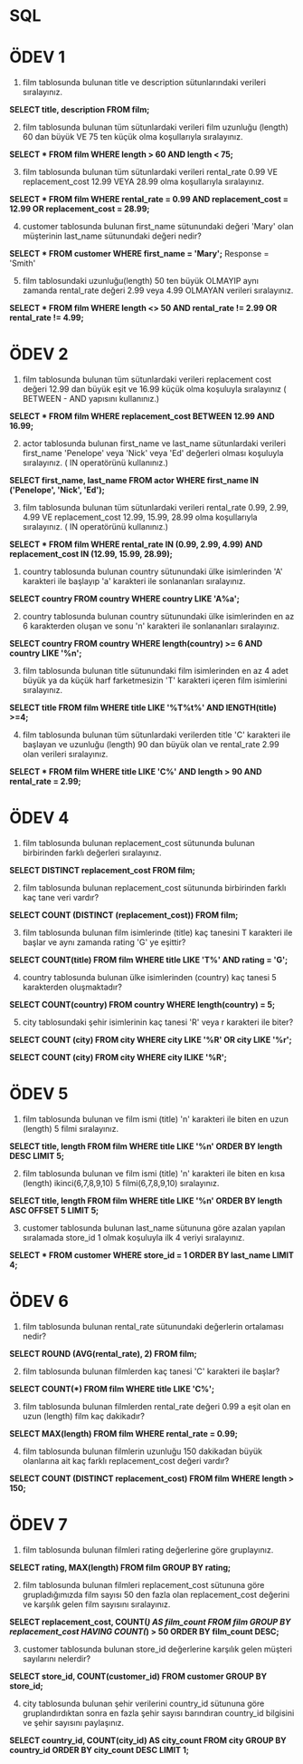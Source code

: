 # SQL 

# ÖDEV 1

1. film tablosunda bulunan title ve description sütunlarındaki verileri sıralayınız.

**SELECT title, description FROM film;**

2. film tablosunda bulunan tüm sütunlardaki verileri film uzunluğu (length) 60 dan büyük VE 75 ten küçük olma koşullarıyla sıralayınız.

**SELECT * FROM film
WHERE length > 60 AND length < 75;**

3. film tablosunda bulunan tüm sütunlardaki verileri rental_rate 0.99 VE replacement_cost 12.99 VEYA 28.99 olma koşullarıyla sıralayınız.

**SELECT * FROM film
WHERE rental_rate = 0.99 AND replacement_cost = 12.99 OR replacement_cost = 28.99;**

4. customer tablosunda bulunan first_name sütunundaki değeri 'Mary' olan müşterinin last_name sütunundaki değeri nedir?

**SELECT * FROM customer
WHERE first_name = 'Mary';** Response = 'Smith'

5. film tablosundaki uzunluğu(length) 50 ten büyük OLMAYIP aynı zamanda rental_rate değeri 2.99 veya 4.99 OLMAYAN verileri sıralayınız.
   
**SELECT * FROM film
WHERE length <> 50 AND rental_rate != 2.99 OR rental_rate != 4.99;**

# ÖDEV 2

1. film tablosunda bulunan tüm sütunlardaki verileri replacement cost değeri 12.99 dan büyük eşit ve 16.99 küçük olma koşuluyla sıralayınız ( BETWEEN - AND yapısını kullanınız.)

**SELECT * FROM film
WHERE replacement_cost BETWEEN 12.99 AND 16.99;**

2. actor tablosunda bulunan first_name ve last_name sütunlardaki verileri first_name 'Penelope' veya 'Nick' veya 'Ed' değerleri olması koşuluyla sıralayınız. ( IN operatörünü kullanınız.)

**SELECT first_name, last_name FROM actor
WHERE first_name IN ('Penelope', 'Nick', 'Ed');**

3. film tablosunda bulunan tüm sütunlardaki verileri rental_rate 0.99, 2.99, 4.99 VE replacement_cost 12.99, 15.99, 28.99 olma koşullarıyla sıralayınız. ( IN operatörünü kullanınız.)

**SELECT * FROM film
WHERE rental_rate IN (0.99, 2.99, 4.99)
AND replacement_cost IN (12.99, 15.99, 28.99);**



1. country tablosunda bulunan country sütunundaki ülke isimlerinden 'A' karakteri ile başlayıp 'a' karakteri ile sonlananları sıralayınız.

**SELECT country FROM country
WHERE country LIKE 'A%a';**
 
2. country tablosunda bulunan country sütunundaki ülke isimlerinden en az 6 karakterden oluşan ve sonu 'n' karakteri ile sonlananları sıralayınız.

**SELECT country FROM country
WHERE length(country) >= 6 AND country LIKE '%n';**

3. film tablosunda bulunan title sütunundaki film isimlerinden en az 4 adet büyük ya da küçük harf farketmesizin 'T' karakteri içeren film isimlerini sıralayınız.

**SELECT title FROM film
WHERE title LIKE '%T%t%' AND lENGTH(title) >=4;**

4. film tablosunda bulunan tüm sütunlardaki verilerden title 'C' karakteri ile başlayan ve uzunluğu (length) 90 dan büyük olan ve rental_rate 2.99 olan verileri sıralayınız.

**SELECT * FROM film
WHERE title LIKE 'C%' AND length > 90 AND rental_rate = 2.99;**

# ÖDEV 4

1. film tablosunda bulunan replacement_cost sütununda bulunan birbirinden farklı değerleri sıralayınız.

**SELECT DISTINCT replacement_cost FROM film;**

2. film tablosunda bulunan replacement_cost sütununda birbirinden farklı kaç tane veri vardır?

**SELECT COUNT (DISTINCT (replacement_cost)) FROM film;**

3. film tablosunda bulunan film isimlerinde (title) kaç tanesini T karakteri ile başlar ve aynı zamanda rating 'G' ye eşittir?

**SELECT COUNT(title) FROM film
WHERE title LIKE 'T%' AND rating = 'G';**

4. country tablosunda bulunan ülke isimlerinden (country) kaç tanesi 5 karakterden oluşmaktadır?

**SELECT COUNT(country) FROM country
WHERE length(country) = 5;**

5. city tablosundaki şehir isimlerinin kaç tanesi 'R' veya r karakteri ile biter?

**SELECT COUNT (city) FROM city
WHERE city LIKE '%R' OR city LIKE '%r';**

**SELECT COUNT (city) FROM city
WHERE city ILIKE '%R';**

# ÖDEV 5

1. film tablosunda bulunan ve film ismi (title) 'n' karakteri ile biten en uzun (length) 5 filmi sıralayınız.

**SELECT title, length FROM film
WHERE title LIKE '%n'
ORDER BY length DESC
LIMIT 5;**

2. film tablosunda bulunan ve film ismi (title) 'n' karakteri ile biten en kısa (length) ikinci(6,7,8,9,10) 5 filmi(6,7,8,9,10) sıralayınız.

**SELECT title, length FROM film
WHERE title LIKE '%n'
ORDER BY length ASC
OFFSET 5
LIMIT 5;**

3. customer tablosunda bulunan last_name sütununa göre azalan yapılan sıralamada store_id 1 olmak koşuluyla ilk 4 veriyi sıralayınız.

**SELECT * FROM customer
WHERE store_id = 1
ORDER BY last_name
LIMIT 4;**

# ÖDEV 6

1. film tablosunda bulunan rental_rate sütunundaki değerlerin ortalaması nedir?

**SELECT ROUND (AVG(rental_rate), 2) FROM film;**

2. film tablosunda bulunan filmlerden kaç tanesi 'C' karakteri ile başlar?

**SELECT COUNT(*) FROM film
WHERE title LIKE 'C%';**

3. film tablosunda bulunan filmlerden rental_rate değeri 0.99 a eşit olan en uzun (length) film kaç dakikadır?

**SELECT MAX(length) FROM film
WHERE rental_rate = 0.99;**

4. film tablosunda bulunan filmlerin uzunluğu 150 dakikadan büyük olanlarına ait kaç farklı replacement_cost değeri vardır?

**SELECT COUNT (DISTINCT replacement_cost) FROM film
WHERE length > 150;**

# ÖDEV 7

1. film tablosunda bulunan filmleri rating değerlerine göre gruplayınız.

**SELECT rating, MAX(length) FROM film
GROUP BY rating;**

2. film tablosunda bulunan filmleri replacement_cost sütununa göre grupladığımızda film sayısı 50 den fazla olan replacement_cost değerini ve karşılık gelen film sayısını sıralayınız.

**SELECT replacement_cost, COUNT(*) AS film_count FROM film
GROUP BY replacement_cost
HAVING COUNT(*) > 50
ORDER BY film_count DESC;**

3. customer tablosunda bulunan store_id değerlerine karşılık gelen müşteri sayılarını nelerdir?

**SELECT store_id, COUNT(customer_id) FROM customer
GROUP BY store_id;**

4. city tablosunda bulunan şehir verilerini country_id sütununa göre gruplandırdıktan sonra en fazla şehir sayısı barındıran country_id bilgisini ve şehir sayısını paylaşınız.

**SELECT country_id, COUNT(city_id) AS city_count FROM city
GROUP BY country_id
ORDER BY city_count DESC
LIMIT 1;**











